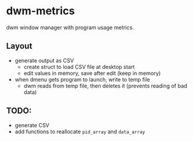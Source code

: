# dwm-metrics 

dwm window manager with program usage metrics.

## Layout

- generate output as CSV
	- create struct to load CSV file at desktop start
	- edit values in memory, save after edit (keep in memory)
- when dmenu gets program to launch, write to temp file
	- dwm reads from temp file, then deletes it (prevents reading of bad data)

## TODO:
- generate CSV
- add functions to reallocate `pid_array` and `data_array`

